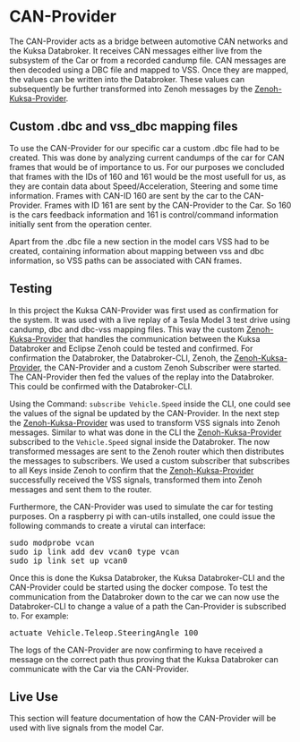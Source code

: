 # CAN-Provider

The CAN-Provider acts as a bridge between automotive CAN networks and the Kuksa Databroker.
It receives CAN messages either live from the subsystem of the Car or from a recorded candump file.
CAN messages are then decoded using a DBC file and mapped to VSS. Once they are mapped, the values can be written into the Databroker.
These values can subsequently be further transformed into Zenoh messages by the [Zenoh-Kuksa-Provider](../Zenoh-Kuksa-Provider).

## Custom .dbc and vss_dbc mapping files
To use the CAN-Provider for our specific car a custom .dbc file had to be created. This was done by analyzing current candumps of the car
for CAN frames that would be of importance to us. For our purposes we concluded that frames with the IDs of 160 and 161 would be the most
usefull for us, as they are contain data about Speed/Acceleration, Steering and some time information. Frames with CAN-ID 160 are sent
by the car to the CAN-Provider. Frames with ID 161 are sent by the CAN-Provider to the Car. So 160 is the cars feedback information and
161 is control/command information initially sent from the operation center.

Apart from the .dbc file a new section in the model cars VSS had to be created, containing information about mapping between vss and dbc
information, so VSS paths can be associated with CAN frames.

## Testing
In this project the Kuksa CAN-Provider was first used as confirmation for the system. It was used with a live replay of a Tesla Model 3
test drive using candump, dbc and dbc-vss mapping files. This way the custom [Zenoh-Kuksa-Provider](../Zenoh-Kuksa-Provider)
that handles the communication between the Kuksa Databroker and Eclipse Zenoh could be tested and confirmed.
For confirmation the Databroker, the Databroker-CLI, Zenoh, the [Zenoh-Kuksa-Provider](../Zenoh-Kuksa-Provider), the CAN-Provider
and a custom Zenoh Subscriber were started. The CAN-Provider then fed the values of the replay into the Databroker.
This could be confirmed with the Databroker-CLI.

Using the Command: `````subscribe Vehicle.Speed````` inside the CLI, one could see the values of the signal be updated
by the CAN-Provider. In the next step the [Zenoh-Kuksa-Provider](../Zenoh-Kuksa-Provider) was used to transform VSS signals into Zenoh messages.
Similar to what was done in the CLI the [Zenoh-Kuksa-Provider](../Zenoh-Kuksa-Provider) subscribed to the ```Vehicle.Speed``` signal inside the Databroker.
The now transformed messages are sent to the Zenoh router which then distributes the messages to subscribers.
We used a custom subscriber that subscribes to all Keys inside Zenoh to confirm that the [Zenoh-Kuksa-Provider](../Zenoh-Kuksa-Provider) successfully
received the VSS signals, transformed them into Zenoh messages and sent them to the router.

Furthermore, the CAN-Provider was used to simulate the car for testing purposes. On a raspberry pi with can-utils installed, 
one could issue the following commands to create a virutal can interface:
<pre>
sudo modprobe vcan
sudo ip link add dev vcan0 type vcan
sudo ip link set up vcan0
</pre>

Once this is done the Kuksa Databroker, the Kuksa Databroker-CLI and the CAN-Provider could be started using the docker compose.
To test the communication from the Databroker down to the car we can now use the Databroker-CLI to change a value of a path the
Can-Provider is subscribed to. For example:

<pre>
actuate Vehicle.Teleop.SteeringAngle 100
</pre>

The logs of the CAN-Provider are now confirming to have received a message on the correct path thus proving that the Kuksa Databroker
can communicate with the Car via the CAN-Provider.

## Live Use
This section will feature documentation of how the CAN-Provider will be used with live signals from the model Car.
